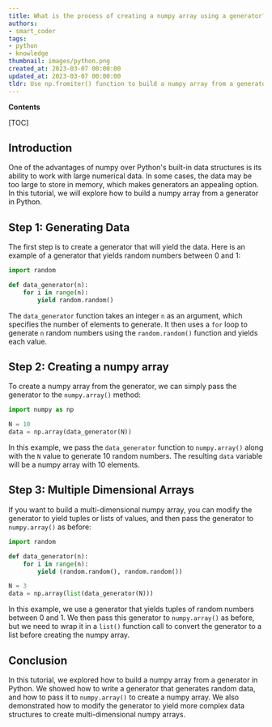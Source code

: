 ```yaml
---
title: What is the process of creating a numpy array using a generator?
authors:
- smart_coder
tags:
- python
- knowledge
thumbnail: images/python.png
created_at: 2023-03-07 00:00:00
updated_at: 2023-03-07 00:00:00
tldr: Use np.fromiter() function to build a numpy array from a generator in Python.
---
```


**Contents**

[TOC]

## Introduction
One of the advantages of numpy over Python's built-in data structures is its ability to work with large numerical data. In some cases, the data may be too large to store in memory, which makes generators an appealing option. In this tutorial, we will explore how to build a numpy array from a generator in Python.

## Step 1: Generating Data
The first step is to create a generator that will yield the data. Here is an example of a generator that yields random numbers between 0 and 1:

```python
import random

def data_generator(n):
    for i in range(n):
        yield random.random()
```

The `data_generator` function takes an integer `n` as an argument, which specifies the number of elements to generate. It then uses a `for` loop to generate `n` random numbers using the `random.random()` function and yields each value.

## Step 2: Creating a numpy array
To create a numpy array from the generator, we can simply pass the generator to the `numpy.array()` method:

```python
import numpy as np

N = 10
data = np.array(data_generator(N))
```

In this example, we pass the `data_generator` function to `numpy.array()` along with the `N` value to generate 10 random numbers. The resulting `data` variable will be a numpy array with 10 elements.

## Step 3: Multiple Dimensional Arrays
If you want to build a multi-dimensional numpy array, you can modify the generator to yield tuples or lists of values, and then pass the generator to `numpy.array()` as before:

```python
import random

def data_generator(n):
    for i in range(n):
        yield (random.random(), random.random())

N = 3
data = np.array(list(data_generator(N)))
```

In this example, we use a generator that yields tuples of random numbers between 0 and 1. We then pass this generator to `numpy.array()` as before, but we need to wrap it in a `list()` function call to convert the generator to a list before creating the numpy array.

## Conclusion
In this tutorial, we explored how to build a numpy array from a generator in Python. We showed how to write a generator that generates random data, and how to pass it to `numpy.array()` to create a numpy array. We also demonstrated how to modify the generator to yield more complex data structures to create multi-dimensional numpy arrays.
